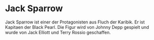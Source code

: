 # Jack Sparrow

Jack Sparrow ist einer der Protagonisten aus Fluch der Karibik. Er ist Kapitaen der Black Pearl. Die Figur wird von Johnny Depp gespielt und wurde von Jack Elliott und Terry Rossio geschaffen. 